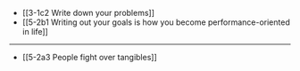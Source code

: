 - [[3-1c2 Write down your problems]]
- [[5-2b1 Writing out your goals is how you become performance-oriented in life]]
---
- [[5-2a3 People fight over tangibles]]
